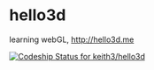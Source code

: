 hello3d
=======

learning webGL, http://hello3d.me

[ ![Codeship Status for keith3/hello3d](https://codeship.com/projects/0de6a910-5423-0132-8879-6274f9eea671/status)](https://codeship.com/projects/49116)
